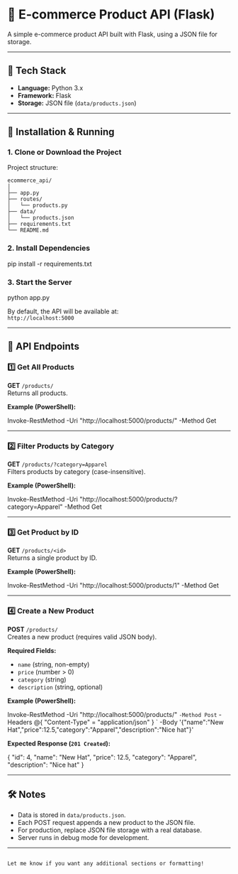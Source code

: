 # 📄 E-commerce Product API (Flask)

A simple e-commerce product API built with Flask, using a JSON file for storage.

---

## 📌 Tech Stack

- **Language:** Python 3.x
- **Framework:** Flask
- **Storage:** JSON file (`data/products.json`)

---

## 🚀 Installation & Running

### 1. Clone or Download the Project

Project structure:
```
ecommerce_api/
│
├── app.py
├── routes/
│   └── products.py
├── data/
│   └── products.json
├── requirements.txt
└── README.md
```

### 2. Install Dependencies


pip install -r requirements.txt


### 3. Start the Server


python app.py


By default, the API will be available at:  
`http://localhost:5000`

---

## 📂 API Endpoints

### 1️⃣ Get All Products

**GET** `/products/`  
Returns all products.

**Example (PowerShell):**

Invoke-RestMethod -Uri "http://localhost:5000/products/" -Method Get


---

### 2️⃣ Filter Products by Category

**GET** `/products/?category=Apparel`  
Filters products by category (case-insensitive).

**Example (PowerShell):**

Invoke-RestMethod -Uri "http://localhost:5000/products/?category=Apparel" -Method Get


---

### 3️⃣ Get Product by ID

**GET** `/products/<id>`  
Returns a single product by ID.

**Example (PowerShell):**

Invoke-RestMethod -Uri "http://localhost:5000/products/1" -Method Get


---

### 4️⃣ Create a New Product

**POST** `/products/`  
Creates a new product (requires valid JSON body).

**Required Fields:**
- `name` (string, non-empty)
- `price` (number > 0)
- `category` (string)
- `description` (string, optional)

**Example (PowerShell):**

Invoke-RestMethod -Uri "http://localhost:5000/products/" `
  -Method Post `
  -Headers @{ "Content-Type" = "application/json" } `
  -Body '{"name":"New Hat","price":12.5,"category":"Apparel","description":"Nice hat"}'


**Expected Response (`201 Created`):**

{
  "id": 4,
  "name": "New Hat",
  "price": 12.5,
  "category": "Apparel",
  "description": "Nice hat"
}


---

## 🛠 Notes

- Data is stored in `data/products.json`.
- Each POST request appends a new product to the JSON file.
- For production, replace JSON file storage with a real database.
- Server runs in debug mode for development.

---

```

Let me know if you want any additional sections or formatting!

